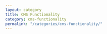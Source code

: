 ```yaml
---
layout: category
title: CMS Functionality
category: cms-functionality
permalink: "/categories/cms-functionality/"
---
```

